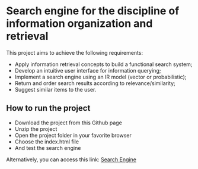 # Search engine for the discipline of information organization and retrieval

This project aims to achieve the following requirements:

- Apply information retrieval concepts to build a functional search system;
- Develop an intuitive user interface for information querying; 
- Implement a search engine using an IR model (vector or probabilistic);
- Return and order search results according to relevance/similarity;
- Suggest similar items to the user.

## How to run the project

- Download the project from this Github page
- Unzip the project
- Open the project folder in your favorite browser
- Choose the index.html file
- And test the search engine

Alternatively, you can access this link: [Search Engine](https://stefanidiniz.github.io/search-engine)